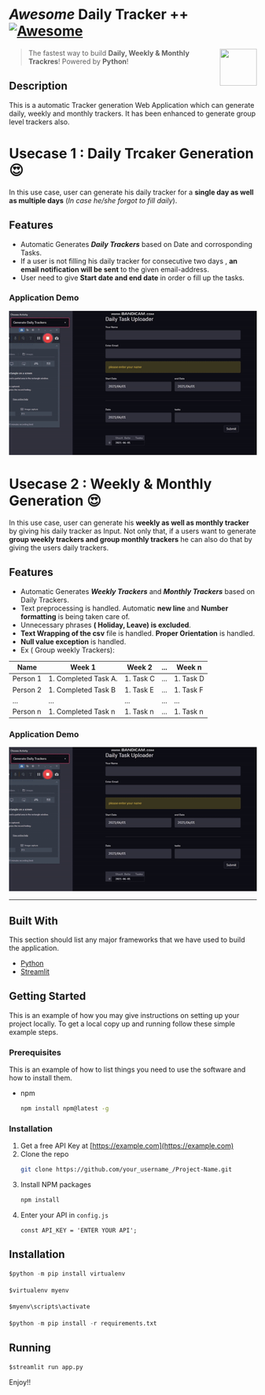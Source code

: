 


# *Awesome* Daily Tracker ++ [![Awesome](https://cdn.rawgit.com/sindresorhus/awesome/d7305f38d29fed78fa85652e3a63e154dd8e8829/media/badge.svg)](https://github.com/MarcSkovMadsen/awesome-streamlit)

[<img src="https://media.istockphoto.com/vectors/unique-modern-creative-elegant-letter-d-based-vector-icon-logo-vector-id1125625274?k=6&m=1125625274&s=612x612&w=0&h=U-fRNFEEezcFQ5M8EPjiqUTiqvhHt3lUN2s9CbaVX94=" align="right" height="75" width="75">](https://streamlit.io)

> The fastest way to build **Daily, Weekly & Monthly  Trackres**! Powered by **Python**!

## Description
This is a automatic Tracker generation Web Application which can generate daily, weekly and monthly trackers. It has been enhanced to generate group level trackers also.

# Usecase 1 : Daily Trcaker Generation :heart_eyes:
In this use case, user can generate his daily tracker for a **single day as well as multiple days** (*In case he/she forgot to fill daily*).

## Features

* Automatic Generates ***Daily Trackers*** based on Date and corrosponding Tasks.
* If a user is not filling his daily tracker for consecutive two days , **an email notification will be sent** to the given email-address.
* User need to give **Start date and end date** in order o fill up the tasks.

### Application Demo
<p align="center">
  <img src="https://github.com/Sghosh1999/AutoGenerateTrackers/blob/49d6ce9efecaf581b7227c97dc5d3c6f3d24ef75/demos/daily_trcaker_demo.gif" alt="animated" />
</p>

# Usecase 2 : Weekly & Monthly  Generation :heart_eyes:
In this use case, user can generate his **weekly as well as monthly tracker** by giving his daily tracker as Input. Not only that, if a users want to generate **group weekly trackers and group monthly trackers** he can also do that by giving the users daily trackers.
## Features

* Automatic Generates ***Weekly Trackers*** and ***Monthly Trackers*** based on Daily Trackers.
* Text preprocessing is handled. Automatic **new line** and **Number formatting** is being taken care of.
* Unnecessary phrases **( Holiday, Leave) is excluded**.
* **Text Wrapping of the csv** file is handled. **Proper Orientation** is handled.
* **Null value exception** is handled.
* Ex ( Group weekly Trackers): 

| Name | Week 1 | Week 2 | ... | Week n |
|--|--|--|--|--|
|Person 1  | 1. Completed Task A. | 1. Task C | ...| 1. Task D |
|Person 2  | 1. Completed Task B  | 1. Task E | ... | 1. Task F |
|...  | ...  | ... | ... | ... |
|Person n  | 1. Completed Task n  | 1. Task n | ... | 1. Task n |

### Application Demo

![Application Demo](https://github.com/Sghosh1999/AutoGenerateTrackers/blob/49d6ce9efecaf581b7227c97dc5d3c6f3d24ef75/demos/daily_trcaker_demo.gif)

----

## Built With

This section should list any major frameworks that we have used to build the application. 
* [Python](https://www.python.org/)
* [Streamlit](https://streamlit.io/)



<!-- GETTING STARTED -->
## Getting Started

This is an example of how you may give instructions on setting up your project locally.
To get a local copy up and running follow these simple example steps.

### Prerequisites

This is an example of how to list things you need to use the software and how to install them.
* npm
  ```sh
  npm install npm@latest -g
  ```

### Installation

1. Get a free API Key at [https://example.com](https://example.com)
2. Clone the repo
   ```sh
   git clone https://github.com/your_username_/Project-Name.git
   ```
3. Install NPM packages
   ```sh
   npm install
   ```
4. Enter your API in `config.js`
   ```JS
   const API_KEY = 'ENTER YOUR API';
   ```


## Installation

```python
$python -m pip install virtualenv

$virtualenv myenv

$myenv\scripts\activate

$python -m pip install -r requirements.txt
```

## Running

```python
$streamlit run app.py
```

Enjoy!!
